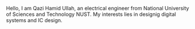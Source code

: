 Hello, 
I am Qazi Hamid Ullah, an electrical engineer from National University of Sciences and Technology NUST. My interests lies in designig digital systems and IC design. 

<!---
qazihamidullah/qazihamidullah is a ✨ special ✨ repository because its `README.md` (this file) appears on your GitHub profile.
You can click the Preview link to take a look at your changes.
--->
